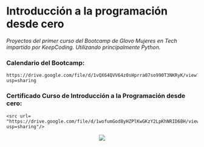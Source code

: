 # Introducción a la programación desde cero
_Proyectos del primer curso del Bootcamp de Glovo Mujeres en Tech impartido por KeepCoding. Utilizando principalmente Python._

### Calendario del Bootcamp:
```
https://drive.google.com/file/d/1vQX64QVV64z0sHprra07so990T3NKRyK/view?usp=sharing
```
### Certificado Curso de Introducción a la Programación desde cero:
```
<src url= "https://drive.google.com/file/d/1wofumGod8yHZPlKwGKzY2LpKhNRID6BH/view?usp=sharing"/>
```
  <p align="center">
  <img src= "https://raw.githubusercontent.com/sigutier/KeepCoding_Introduccion_a_la_programacion/master/cursointroduccionprogramacion.png"/>
  </p>
  
